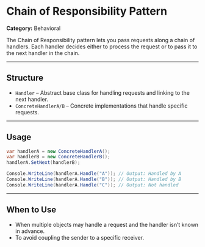 # Chain of Responsibility Pattern

**Category:** Behavioral

The Chain of Responsibility pattern lets you pass requests along a chain of handlers. Each handler decides either to process the request or to pass it to the next handler in the chain.

---

## Structure

- `Handler` – Abstract base class for handling requests and linking to the next handler.
- `ConcreteHandlerA/B` – Concrete implementations that handle specific requests.

---

## Usage

```csharp
var handlerA = new ConcreteHandlerA();
var handlerB = new ConcreteHandlerB();
handlerA.SetNext(handlerB);

Console.WriteLine(handlerA.Handle("A")); // Output: Handled by A
Console.WriteLine(handlerA.Handle("B")); // Output: Handled by B
Console.WriteLine(handlerA.Handle("C")); // Output: Not handled
```

---

## When to Use

- When multiple objects may handle a request and the handler isn’t known in advance.
- To avoid coupling the sender to a specific receiver.
